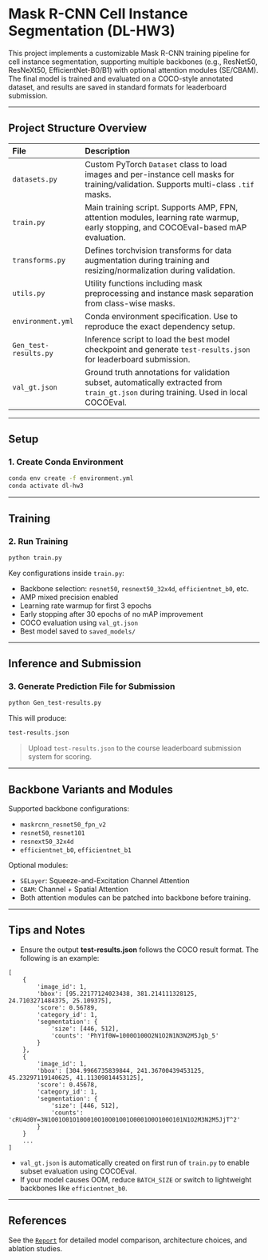 # Mask R-CNN Cell Instance Segmentation (DL-HW3)

This project implements a customizable Mask R-CNN training pipeline for cell instance segmentation, supporting multiple backbones (e.g., ResNet50, ResNeXt50, EfficientNet-B0/B1) with optional attention modules (SE/CBAM). The final model is trained and evaluated on a COCO-style annotated dataset, and results are saved in standard formats for leaderboard submission.

---

## Project Structure Overview

| File | Description |
| :-- | :-- |
| `datasets.py` | Custom PyTorch `Dataset` class to load images and per-instance cell masks for training/validation. Supports multi-class `.tif` masks. |
| `train.py` | Main training script. Supports AMP, FPN, attention modules, learning rate warmup, early stopping, and COCOEval-based mAP evaluation. |
| `transforms.py` | Defines torchvision transforms for data augmentation during training and resizing/normalization during validation. |
| `utils.py` | Utility functions including mask preprocessing and instance mask separation from class-wise masks. |
| `environment.yml` | Conda environment specification. Use to reproduce the exact dependency setup. |
| `Gen_test-results.py` | Inference script to load the best model checkpoint and generate `test-results.json` for leaderboard submission. |
| `val_gt.json` | Ground truth annotations for validation subset, automatically extracted from `train_gt.json` during training. Used in local COCOEval. |


---

## Setup

### 1. Create Conda Environment

```bash
conda env create -f environment.yml
conda activate dl-hw3
```


---

## Training

### 2. Run Training

```bash
python train.py
```

Key configurations inside `train.py`:

* Backbone selection: `resnet50`, `resnext50_32x4d`, `efficientnet_b0`, etc.
* AMP mixed precision enabled
* Learning rate warmup for first 3 epochs
* Early stopping after 30 epochs of no mAP improvement
* COCO evaluation using `val_gt.json`
* Best model saved to `saved_models/`

---

## Inference and Submission

### 3. Generate Prediction File for Submission

```bash
python Gen_test-results.py
```

This will produce:

```bash
test-results.json
```

> Upload `test-results.json` to the course leaderboard submission system for scoring.

---

## Backbone Variants and Modules

Supported backbone configurations:

* `maskrcnn_resnet50_fpn_v2`
* `resnet50`, `resnet101`
* `resnext50_32x4d`
* `efficientnet_b0`, `efficientnet_b1`

Optional modules:

* `SELayer`: Squeeze-and-Excitation Channel Attention
* `CBAM`: Channel + Spatial Attention
* Both attention modules can be patched into backbone before training.

---

## Tips and Notes

* Ensure the output **test-results.json** follows the COCO result format. The following is an example:

```
[
    {
        'image_id': 1,
        'bbox': [95.22177124023438, 381.214111328125, 24.7103271484375, 25.109375],
        'score': 0.56789,
        'category_id': 1,
        'segmentation': {
            'size': [446, 512],
            'counts': 'PhY1f0W=1000O100O2N1O2N1N3N2M5Jgb_5'
        }
    },
    {
        'image_id': 1,
        'bbox': [304.9966735839844, 241.36700439453125, 45.23297119140625, 41.11309814453125],
        'score': 0.45678,
        'category_id': 1,
        'segmentation': {
            'size': [446, 512],
            'counts': 'cRU4d0Y=3N1O01O01O10O010O10O01O01O0001O0O100O101N1O2M3N2M5JjT^2'
        }
    }
    ...
]
```

* `val_gt.json` is automatically created on first run of `train.py` to enable subset evaluation using COCOEval.
* If your model causes OOM, reduce `BATCH_SIZE` or switch to lightweight backbones like `efficientnet_b0`.

---

## References

See the [`Report`](./report.pdf) for detailed model comparison, architecture choices, and ablation studies.

